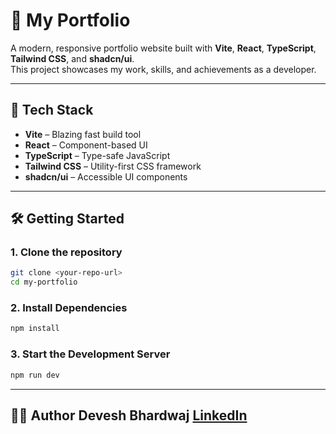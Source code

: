 # 💼 My Portfolio

A modern, responsive portfolio website built with **Vite**, **React**, **TypeScript**, **Tailwind CSS**, and **shadcn/ui**.  
This project showcases my work, skills, and achievements as a developer.

---

## 🚀 Tech Stack

- **Vite** – Blazing fast build tool
- **React** – Component-based UI
- **TypeScript** – Type-safe JavaScript
- **Tailwind CSS** – Utility-first CSS framework
- **shadcn/ui** – Accessible UI components

---

## 🛠️ Getting Started

### 1. Clone the repository

```bash
git clone <your-repo-url>
cd my-portfolio
```
### 2. Install Dependencies

```bash
npm install
```

### 3. Start the Development Server

```bash
npm run dev
```
---
🙋‍♂️ Author
Devesh Bhardwaj
[LinkedIn](https://www.linkedin.com/in/deveshbhardwajj/)
---